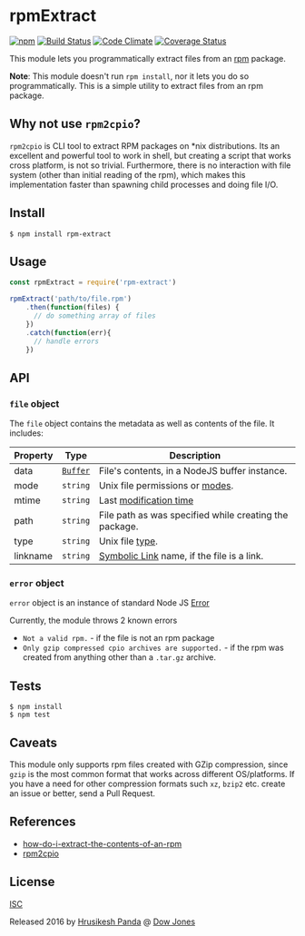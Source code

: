 # rpmExtract

[![npm](https://img.shields.io/npm/v/rpm-extract.svg)](https://www.npmjs.com/package/rpm-extract) [![Build Status](https://travis-ci.org/dowjones/rpm-extract.svg?branch=master)](https://travis-ci.org/dowjones/rpm-extract) [![Code Climate](https://codeclimate.com/github/dowjones/rpm-extract/badges/gpa.svg)](https://codeclimate.com/github/dowjones/rpm-extract) [![Coverage Status](https://coveralls.io/repos/github/dowjones/rpm-extract/badge.svg)](https://coveralls.io/github/dowjones/rpm-extract)

This module lets you programmatically extract files from an [rpm](https://en.wikipedia.org/wiki/RPM_Package_Manager) package.

**Note**: This module doesn't run `rpm install`, nor it lets you do so programmatically. 
This is a simple utility to extract files from an rpm package.

## Why not use `rpm2cpio`?
`rpm2cpio` is CLI tool to extract RPM packages on *nix distributions.
Its an excellent and powerful tool to work in shell, but creating a script that works cross platform, is not so trivial.
Furthermore, there is no interaction with file system (other than initial reading of the rpm), 
which makes this implementation faster than spawning child processes and doing file I/O.

## Install

```console
$ npm install rpm-extract
```

## Usage

```js
const rpmExtract = require('rpm-extract')

rpmExtract('path/to/file.rpm')
    .then(function(files) {
      // do something array of files
    })
    .catch(function(err){
      // handle errors
    })
```

## API

### `file` object
The `file` object contains the metadata as well as contents of the file. It includes:

| Property | Type                                                  | Description                                                                                 |
|----------|-------------------------------------------------------|---------------------------------------------------------------------------------------------|
| data     | [`Buffer`](https://nodejs.org/api/buffer.html)        | File's contents, in a NodeJS buffer instance.                                               |
| mode     | `string`                                              | Unix file permissions or [modes](https://en.wikipedia.org/wiki/Modes_(Unix)).               |
| mtime    | `string`                                              | Last [modification time](https://en.wikipedia.org/w/index.php?title=Mtime)                  |
| path     | `string`                                              | File path as was specified while creating the package.                                      |
| type     | `string`                                              | Unix file [type](https://en.wikipedia.org/wiki/Unix_file_types).                            |
| linkname | `string`                                              | [Symbolic Link](https://en.wikipedia.org/wiki/Symbolic_link) name, if the file is a link.   |


### `error` object

`error` object is an instance of standard Node JS [Error](https://nodejs.org/api/errors.html#errors_class_error)  

Currently, the module throws 2 known errors

 - `Not a valid rpm.` - if the file is not an rpm package
 - `Only gzip compressed cpio archives are supported.` - if the rpm was created from anything other than a `.tar.gz` archive.
 

## Tests

    $ npm install
    $ npm test

## Caveats
This module only supports rpm files created with GZip compression, since `gzip` is the most common format that works across different OS/platforms.
If you have a need for other compression formats such `xz`, `bzip2` etc. create an issue or better, send a Pull Request.

## References 

  - [how-do-i-extract-the-contents-of-an-rpm](http://stackoverflow.com/questions/18787375/how-do-i-extract-the-contents-of-an-rpm)
  - [rpm2cpio](https://github.com/ruda/rpm2cpio)
  
## License

[ISC](/LICENSE)


Released 2016 by [Hrusikesh Panda](https://github.com/mrchief) @ [Dow Jones](https://github.com/dowjones) 

